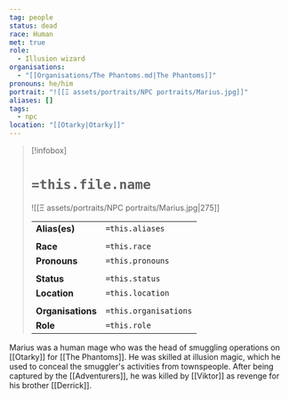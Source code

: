 ```yaml
---
tag: people
status: dead
race: Human
met: true
role:
  - Illusion wizard
organisations:
  - "[[Organisations/The Phantoms.md|The Phantoms]]"
pronouns: he/him
portrait: "![[Ξ assets/portraits/NPC portraits/Marius.jpg]]"
aliases: []
tags:
  - npc
location: "[[Otarky|Otarky]]"
---
```


> [!infobox] 
> 
> # `=this.file.name`
> ![[Ξ assets/portraits/NPC portraits/Marius.jpg|275]]
> 
> | | |
> | --- | --- |
> | **Alias(es)** | `=this.aliases` |
> | | | 
> | **Race** | `=this.race` |
> | **Pronouns** | `=this.pronouns` |
> | | | 
> | **Status** | `=this.status` | 
> | **Location** | `=this.location` |
> | | | 
> | **Organisations** | `=this.organisations` |
> | **Role** | `=this.role` |

Marius was a human mage who was the head of smuggling operations on [[Otarky]] for [[The Phantoms]]. He was skilled at illusion magic, which he used to conceal the smuggler's activities from townspeople. After being captured by the [[Adventurers]], he was killed by [[Viktor]] as revenge for his brother [[Derrick]]. 